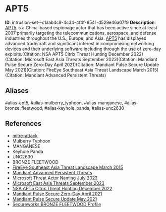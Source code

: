 # APT5

**ID**: intrusion-set--c1aab4c9-4c34-4f4f-8541-d529e46a07f9
**Description**: [APT5](https://attack.mitre.org/groups/G1023) is a China-based espionage actor that has been active since at least 2007 primarily targeting the telecommunications, aerospace, and defense industries throughout the U.S., Europe, and Asia. [APT5](https://attack.mitre.org/groups/G1023) has displayed advanced tradecraft and significant interest in compromising networking devices and their underlying software including through the use of zero-day exploits.(Citation: NSA APT5 Citrix Threat Hunting December 2022)(Citation: Microsoft East Asia Threats September 2023)(Citation: Mandiant Pulse Secure Zero-Day April 2021)(Citation: Mandiant Pulse Secure Update May 2021)(Citation: FireEye Southeast Asia Threat Landscape March 2015)(Citation: Mandiant Advanced Persistent Threats)  

## Aliases
#alias-apt5, #alias-mulberry_typhoon, #alias-manganese, #alias-bronze_fleetwood, #alias-keyhole_panda, #alias-unc2630

## References
- [mitre-attack](https://attack.mitre.org/groups/G1023)
- Mulberry Typhoon
- MANGANESE
- Keyhole Panda
- UNC2630
- BRONZE FLEETWOOD
- [FireEye Southeast Asia Threat Landscape March 2015](https://web.archive.org/web/20220122121143/https://www.fireeye.com/content/dam/fireeye-www/current-threats/pdfs/rpt-southeast-asia-threat-landscape.pdf)
- [Mandiant Advanced Persistent Threats](https://www.mandiant.com/resources/insights/apt-groups)
- [Microsoft Threat Actor Naming July 2023](https://learn.microsoft.com/en-us/microsoft-365/security/intelligence/microsoft-threat-actor-naming?view=o365-worldwide)
- [Microsoft East Asia Threats September 2023](https://query.prod.cms.rt.microsoft.com/cms/api/am/binary/RW1aFyW)
- [NSA APT5 Citrix Threat Hunting December 2022](https://media.defense.gov/2022/Dec/13/2003131586/-1/-1/0/CSA-APT5-CITRIXADC-V1.PDF)
- [Mandiant Pulse Secure Zero-Day April 2021](https://www.mandiant.com/resources/blog/suspected-apt-actors-leverage-bypass-techniques-pulse-secure-zero-day)
- [Mandiant Pulse Secure Update May 2021](https://www.mandiant.com/resources/blog/updates-on-chinese-apt-compromising-pulse-secure-vpn-devices)
- [Secureworks BRONZE FLEETWOOD Profile](https://www.secureworks.com/research/threat-profiles/bronze-fleetwood)
